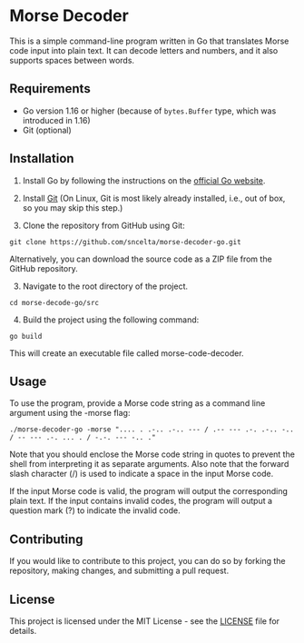 # Morse Decoder
This is a simple command-line program written in Go that translates Morse code input into plain text. It can decode letters and numbers, and it also supports spaces between words.

## Requirements
  - Go version 1.16 or higher (because of `bytes.Buffer` type, which was introduced in 1.16)
  - Git (optional)
  
## Installation
1. Install Go by following the instructions on the [official Go website](https://golang.org/doc/install).

2. Install [Git](https://git-scm.com/download/win) (On Linux, Git is most likely already installed, i.e., out of box, so you may skip this step.)

2. Clone the repository from GitHub using Git:
```
git clone https://github.com/sncelta/morse-decoder-go.git
```

Alternatively, you can download the source code as a ZIP file from the GitHub repository.

3. Navigate to the root directory of the project.
```
cd morse-decode-go/src
```
4. Build the project using the following command:
```
go build
```
This will create an executable file called morse-code-decoder.

## Usage
To use the program, provide a Morse code string as a command line argument using the -morse flag:
```
./morse-decoder-go -morse ".... . .-.. .-.. --- / .-- --- .-. .-.. -.. / -- --- .-. ... . / -.-. --- -.. ."
```

Note that you should enclose the Morse code string in quotes to prevent the shell from interpreting it as separate arguments. Also note that the forward slash character (/) is used to indicate a space in the input Morse code.

If the input Morse code is valid, the program will output the corresponding plain text. If the input contains invalid codes, the program will output a question mark (?) to indicate the invalid code.

## Contributing
If you would like to contribute to this project, you can do so by forking the repository, making changes, and submitting a pull request.

## License
This project is licensed under the MIT License - see the [LICENSE](https://github.com/sncelta/morse-decoder-go/blob/main/LICENSE) file for details.
